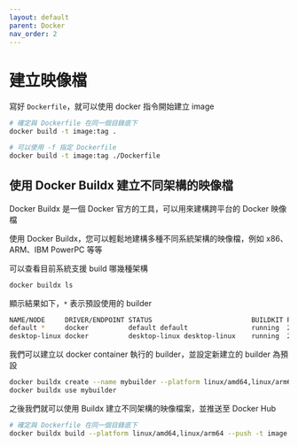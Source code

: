 ```yaml
---
layout: default
parent: Docker
nav_order: 2
---
```


# 建立映像檔

寫好 `Dockerfile`，就可以使用 docker 指令開始建立 image

```bash
# 確定與 Dockerfile 在同一個目錄底下
docker build -t image:tag .

# 可以使用 -f 指定 Dockerfile
docker build -t image:tag ./Dockerfile
```

## 使用 Docker Buildx 建立不同架構的映像檔

Docker Buildx 是一個 Docker 官方的工具，可以用來建構跨平台的 Docker 映像檔

使用 Docker Buildx，您可以輕鬆地建構多種不同系統架構的映像檔，例如 x86、ARM、IBM PowerPC 等等

可以查看目前系統支援 build 哪幾種架構

```bash
docker buildx ls
```

顯示結果如下，`*` 表示預設使用的 builder

```bash
NAME/NODE     DRIVER/ENDPOINT STATUS                         BUILDKIT PLATFORMS
default *     docker          default default                running  20.10.22 linux/arm64, linux/amd64, linux/riscv64, linux/ppc64le, linux/s390x, linux/386, linux/arm/v7, linux/arm/v6
desktop-linux docker          desktop-linux desktop-linux    running  20.10.22 linux/arm64, linux/amd64, linux/riscv64, linux/ppc64le, linux/s390x, linux/386, linux/arm/v7, linux/arm/v6
```

我們可以建立以 docker container 執行的 builder，並設定新建立的 builder 為預設

```bash
docker buildx create --name mybuilder --platform linux/amd64,linux/arm64
docker buildx use mybuilder
```

之後我們就可以使用 Buildx 建立不同架構的映像檔案，並推送至 Docker Hub

```bash
# 確定與 Dockerfile 在同一個目錄底下
docker buildx build --platform linux/amd64,linux/arm64 --push -t image:tag .
```
